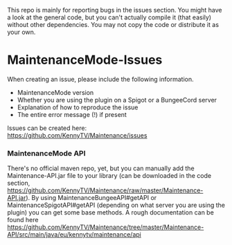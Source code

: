 This repo is mainly for reporting bugs in the issues section. You might have a look at the general code, but you can't actually compile it (that easily) without other dependencies. You may not copy the code or distribute it as your own.

# MaintenanceMode-Issues

When creating an issue, please include the following information.
- MaintenanceMode version
- Whether you are using the plugin on a Spigot or a BungeeCord server
- Explanation of how to reproduce the issue
- The entire error message (!) if present

Issues can be created here: https://github.com/KennyTV/Maintenance/issues

### MaintenanceMode API

There's no official maven repo, yet, but you can manually add the Maintenance-API.jar file to your library (can be downloaded in the code section, https://github.com/KennyTV/Maintenance/raw/master/Maintenance-API.jar).
By using MaintenanceBungeeAPI#getAPI or MaintenanceSpigotAPI#getAPI (depending on what server you are using the plugin) you can get some base methods. A rough documentation can be found here https://github.com/KennyTV/Maintenance/tree/master/Maintenance-API/src/main/java/eu/kennytv/maintenance/api
